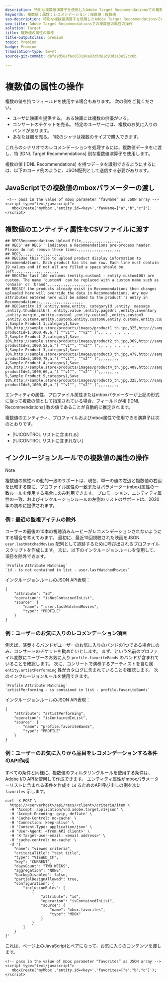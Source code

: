 ```yaml
---
description: 特別な複数値演算子を使用したAdobe Target Recommendationsでの複数値フィールドの操作に関する情報です。
keywords: 複数値；属性；レコメンデーション；複数値；複数値
seo-description: 特別な複数値演算子を使用したAdobe Target Recommendationsでの複数値フィールドの操作に関する情報です。
seo-title: Adobe Target Recommendationsでの複数値の属性の操作
solution: Target
title: 複数値の属性の操作
title-outputclass: premium
topic: Premium
badge: Premium
translation-type: tm+mt
source-git-commit: dafe9d58efac853190a83cbde1d93d1a3e52cc0b

---
```



# 複数値の属性の操作

複数の値を持つフィールドを使用する場合もあります。 次の例をご覧ください。

* ユーザに映画を提供する。 ある映画には複数の俳優がいる。
* コンサートのチケットを売る。 特定のユーザーには、複数のお気に入りのバンドがあります。
* あなたは服を売る。 1枚のシャツは複数のサイズで購入できます。

これらのシナリオでのレコメンデーションを処理するには、複数値データをに渡し、特 [!DNL Target Recommendations] 別な複数値演算子を使用します。

複数の値 [!DNL Recommendations] を持つデータを識別できるようにするには、以下のコード例のように、JSON配列として送信する必要があります。

## JavaScriptでの複数値のmboxパラメーターの渡し

```
 <!-- pass in the value of mbox parameter “favName” as JSON array -->
<script type="text/javascript">
   mboxCreate('myMbox','entity.id=<key>','favName=["a","b","c"]');
</script>
```

## 複数値のエンティティ属性をCSVファイルに渡す

```
## RECSRecommendations Upload File,,,,,,,,,,,,,,,,,,,
## RECS''## RECS'' indicates a Recommendations pre-process header. Please do not remove these lines.,,,,,,,,,,,,,,,,,,,
## RECS,,,,,,,,,,,,,,,,,,,
## RECSUse this file to upload product display information to Recommendations. Each product has its own row. Each line must contain 19 values and if not all are filled a space should be left.,,,,,,,,,,,,,,,,,,,
## RECSThe last 100 columns (entity.custom1 - entity.custom100) are custom. The name 'customN' can be replaced with a custom name such as 'onSale' or 'brand'.,,,,,,,,,,,,,,,,,,,
## RECSIf the products already exist in Recommendations then changes uploaded here will override the data in Recommendations. Any new attributes entered here will be added to the product''s entry in Recommendations.,,,,,,,,,,,,,,,,,,,
## RECSentity.id ,entity.name,entity. categoryId ,entity. message ,entity.thumbnailUrl ,entity.value ,entity.pageUrl ,entity.inventory ,entity.margin ,entity.custom1 ,entity.custom2 ,entity.custom3 ,entity.custom4,entity.custom5,entity.custom6,entity.custom7,entity.custom8,entity.custom9,entity.custom10,
1,Sample Product 1,category1,Save 10%,http://sample.store/products/images/product1_th.jpg,325,http://sample.store/products/product_detail.jsp?productId=1,1000,48,a,"[ ""v1"", ""v2"" ]",, , , , , , , ,
2,Sample Product 2,category1,Save 10%,http://sample.store/products/images/product2_th.jpg,369,http://sample.store/products/product_detail.jsp?productId=2,1000,52,a,"[ ""v1"", ""v2"" ]",, , , , , , , ,
3,Sample Product 3,category1,Save 10%,http://sample.store/products/images/product3_th.jpg,479,http://sample.store/products/product_detail.jsp?productId=3,1000,78,a,"[ ""v1"", ""v2"" ]",,,,,,,,,
4,Sample Product 4,category1,Save 10%,http://sample.store/products/images/product4_th.jpg,409,http://sample.store/products/product_detail.jsp?productId=4,1000,66,a,"[ ""v1"", ""v2"" ]",,,,,,,,,
5,Sample Product 5,category1,Save 10%,http://sample.store/products/images/product5_th.jpg,325,http://sample.store/products/product_detail.jsp?productId=5,1000,45,a,"[ ""v1"", ""v2"" ]",,,,,,,,, 
```

エンティティの属性、プロファイル属性またはmboxパラメーターが上記の形式に従って複数の値として指定されている場合、フィールドが複 [!DNL Recommendations] 数の値であることが自動的に推定されます。

複数値のエンティティ、プロファイルおよびmbox属性で使用できる演算子は次のとおりです。

* [!UICONTROL リストに含まれる]
* [!UICONTROL リストに含まれない]

## インクルージョンルールでの複数値の属性の操作

>[!NOTE]
>
>複数値の属性への動的一致のサポートは、現在、単一の値の左辺と複数値の右辺を比較する際に、プロファイル属性の一致またはパラメーター(mbox)属性の一致ルールを使用する場合にのみ利用できます。 プロモーション、エンティティ属性の一致、およびインクルージョンルールの左側のリストのサポートは、2020年の初めに提供されます。


### 例：最近の監視アイテムの除外

ユーザーの最後の10本の視聴済みムービーがレコメンデーションされないようにする場合を考えてみます。 最初に、最近10回視聴された映画をJSON `user.lastWatchedMovies` 配列として追跡するために呼び出されるプロファイルスクリプトを作成します。 次に、以下のインクルージョンルールを使用して、項目を除外できます。

```
`Profile Attribute Matching`
`id - is not contained in list - user.lastWatchedMovies`
```

インクルージョンルールのJSON API表現：

```
{
    "attribute": "id",
    "operation": "isNotContainedInList",
    "source": {
        "name": " user.lastWatchedMovies",
        "type": "PROFILE"
    }
} 
```

### 例：ユーザーのお気に入りのレコメンデーション項目

例えば、演奏するバンドがユーザーのお気に入りのバンドの1つである場合にのみ、コンサートのチケットを勧めたいとします。 まず、という名前のプロファイル変数にユーザーのお気に入り `profile.favoriteBands` のバンドが含まれていることを確認します。 次に、コンサートで演奏するアーティストを含む属 `entity.artistPerforming` 性がカタログに含まれていることを確認します。 次のインクルージョンルールを使用できます。

```
`Profile Attribute Matching`
`artistPerforming - is contained in list - profile.favoriteBands`
```

インクルージョンルールのJSON API表現：

```
{
    "attribute": "artistPerforming",
    "operation": "isContainedInList",
    "source": {
        "name": "profile.favoriteBands",
        "type": "PROFILE"
    }
}
```

### 例：ユーザーのお気に入りから品目をレコメンデーションする条件のAPI作成

すべての条件と同様に、複数値のフィルタリングルールを使用する条件は、Adobe I/O APIを使用して作成できます。 エンティティ属性がmboxパラメーターリストに含まれる条件を作成す `id` るためのAPI呼び出しの例を次に `favorites` 示します。

```
curl -X POST \
  https://<serverhost>/api/recs/<client>/criteria/item \
  -H 'Accept: application/vnd.adobe.target.v1+json' \
  -H 'Accept-Encoding: gzip, deflate' \
  -H 'Cache-Control: no-cache' \
  -H 'Connection: keep-alive' \
  -H 'Content-Type: application/json' \
  -H 'User-Agent: <from API client>' \
  -H 'X-Target-user-email: <email address>' \
  -H 'cache-control: no-cache' \
  -d '{
    "name": "viewed criteria",
    "criteriaTitle": "test title",
    "type": "VIEWED_CF",
    "key": "CURRENT",
    "daysCount": "TWO_WEEKS",
    "aggregation": "NONE",
    "backupDisabled": false,
    "partialDesignAllowed": true,
    "configuration": {
        "inclusionRules": [
            {
                "attribute": "id",
                "operation": "isContainedInList",
                "source": {
                    "name": "mbox.favorites",
                    "type": "MBOX"
                }
            }
        ]
    }
}'
```

これは、ページ上のJavaScriptとペアになって、お気に入りのコンテンツを渡します。

```
<!-- pass in the value of mbox parameter “favorites” as JSON array -->
<script type="text/javascript">
   mboxCreate('myMbox','entity.id=<key>','favorites=["a","b","c"]');
</script>
```
